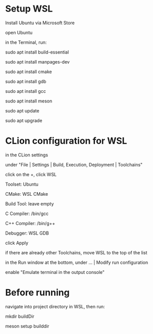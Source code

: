 # Setup WSL

Install Ubuntu via Microsoft Store

open Ubuntu

in the Terminal, run:

sudo apt install build-essential

sudo apt install manpages-dev

sudo apt install cmake

sudo apt install gdb

sudo apt install gcc

sudo apt install meson

sudo apt update

sudo apt upgrade


# CLion configuration for WSL

in the CLion settings

under "File | Settings | Build, Execution, Deployment | Toolchains"

click on the +, click WSL


Toolset: Ubuntu

CMake: WSL CMake

Build Tool: leave empty

C Compiler: /bin/gcc

C++ Compiler: /bin/g++

Debugger: WSL GDB


click Apply

if there are already other Toolchains, move WSL to the top of the list


in the Run window at the bottom, under … | Modify run configuration

enable "Emulate terminal in the output console"


# Before running

navigate into project directory in WSL, then run:

mkdir buildDir

meson setup builddir
